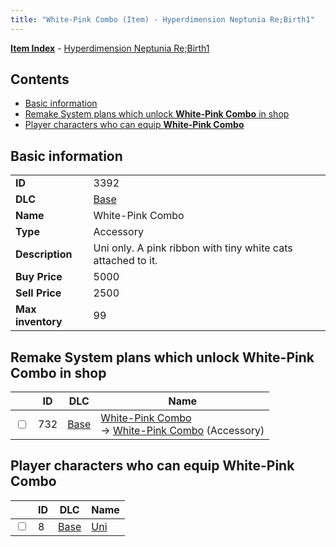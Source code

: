 ```yaml
---
title: "White-Pink Combo (Item) - Hyperdimension Neptunia Re;Birth1"
---
```


[**Item Index**](/neptunia/rb1/item/index.html) - [Hyperdimension Neptunia Re;Birth1](/neptunia/rb1)

## Contents

- [Basic information](#basic-information)
- [Remake System plans which unlock **White-Pink Combo** in shop](#remake-system-plans-which-unlock-white-pink-combo-in-shop)
- [Player characters who can equip **White-Pink Combo**](#player-characters-who-can-equip-white-pink-combo)

## Basic information

|   |   |
| -- | -- |
| **ID** | 3392 |
| **DLC** | [Base](/neptunia/rb1/dlc/1-base.html) |
| **Name** | White-Pink Combo |
| **Type** | Accessory |
| **Description** | Uni only. A pink ribbon with tiny white cats attached to it. |
| **Buy Price** | 5000 |
| **Sell Price** | 2500 |
| **Max inventory** | 99 |

## Remake System plans which unlock **White-Pink Combo** in shop

|    | ID | DLC | Name |
| -- | -- | --- | ---- |
| <input type="checkbox" id="rb1-remake-1-732" class="trackbox" /> | 732 | [Base](/neptunia/rb1/dlc/1-base.html) | [White-Pink Combo](/neptunia/rb1/remake/1-732-white-pink-combo.html)<br />→ [White-Pink Combo](/neptunia/rb1/item/1-3392-white-pink-combo.html) (Accessory) |

## Player characters who can equip **White-Pink Combo**

|    | ID | DLC | Name |
| -- | -- | --- | ---- |
| <input type="checkbox" id="rb1-player-1-8" class="trackbox" /> | 8 | [Base](/neptunia/rb1/dlc/1-base.html) | [Uni](/neptunia/rb1/player/1-8-uni.html) |